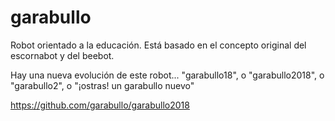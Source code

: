 # garabullo
Robot orientado a la educación.
Está basado en el concepto original del escornabot y del beebot.

Hay una nueva evolución de este robot... "garabullo18", o "garabullo2018", o "garabullo2", o "¡ostras! un garabullo nuevo"

https://github.com/garabullo/garabullo2018
